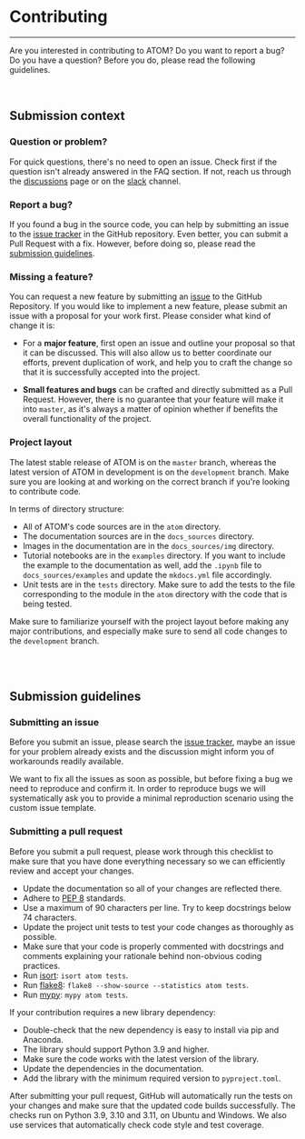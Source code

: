 # Contributing
--------------

Are you interested in contributing to ATOM? Do you want to report a bug?
Do you have a question? Before you do, please read the following guidelines.

<br>


## Submission context

### Question or problem?

For quick questions, there's no need to open an issue. Check first if the
question isn't already answered in the FAQ section. If not, reach us
through the [discussions](https://github.com/tvdboom/ATOM/discussions) page or on the [slack](https://join.slack.com/t/atom-alm7229/shared_invite/zt-upd8uc0z-LL63MzBWxFf5tVWOGCBY5g) channel.


### Report a bug?

If you found a bug in the source code, you can help by submitting an issue
to the [issue tracker](https://github.com/tvdboom/ATOM/issues) in the GitHub
repository. Even better, you can submit a Pull Request with a fix. However,
before doing so, please read the [submission guidelines](#submission-guidelines).


### Missing a feature?

You can request a new feature by submitting an [issue](https://github.com/tvdboom/ATOM/issues)
to the GitHub Repository. If you would like to implement a new feature,
please submit an issue with a proposal for your work first. Please consider
what kind of change it is:

* For a **major feature**, first open an issue and outline your proposal so
  that it can be discussed. This will also allow us to better coordinate our
  efforts, prevent duplication of work, and help you to craft the change so
  that it is successfully accepted into the project.

* **Small features and bugs** can be crafted and directly submitted as a Pull
  Request. However, there is no guarantee that your feature will make it into
  `master`, as it's always a matter of opinion whether if benefits the
  overall functionality of the project.


### Project layout

The latest stable release of ATOM is on the `master` branch, whereas the
latest version of ATOM in development is on the `development` branch. Make
sure you are looking at and working on the correct branch if you're looking
to contribute code.

In terms of directory structure:

* All of ATOM's code sources are in the `atom` directory.
* The documentation sources are in the `docs_sources` directory.
* Images in the documentation are in the `docs_sources/img` directory.
* Tutorial notebooks are in the `examples` directory. If you want to
  include the example to the documentation as well, add the `.ipynb` file
  to `docs_sources/examples` and update the `mkdocs.yml` file accordingly.
* Unit tests are in the `tests` directory. Make sure to add the tests to the
  file corresponding to the module in the `atom` directory with the code that
  is being tested.

Make sure to familiarize yourself with the project layout before making any
major contributions, and especially make sure to send all code changes to the
`development` branch.

<br><br>


## Submission guidelines

### Submitting an issue

Before you submit an issue, please search the [issue tracker](https://github.com/tvdboom/ATOM/issues),
maybe an issue for your problem already exists and the discussion
might inform you of workarounds readily available.

We want to fix all the issues as soon as possible, but before fixing a
bug we need to reproduce and confirm it. In order to reproduce bugs we
will systematically ask you to provide a minimal reproduction scenario
using the custom issue template.


### Submitting a pull request

Before you submit a pull request, please work through this checklist to
make sure that you have done everything necessary so we can efficiently
review and accept your changes.

* Update the documentation so all of your changes are reflected there.
* Adhere to [PEP 8](https://peps.python.org/pep-0008/) standards.
* Use a maximum of 90 characters per line. Try to keep docstrings below
  74 characters.
* Update the project unit tests to test your code changes as thoroughly
  as possible.
* Make sure that your code is properly commented with docstrings and
  comments explaining your rationale behind non-obvious coding practices.
* Run [isort](https://pycqa.github.io/isort/): `isort atom tests`.
* Run [flake8](https://github.com/pycqa/flake8): `flake8 --show-source --statistics atom tests`.
* Run [mypy](https://www.mypy-lang.org/): `mypy atom tests`.

If your contribution requires a new library dependency:

* Double-check that the new dependency is easy to install via pip and Anaconda.
* The library should support Python 3.9 and higher.
* Make sure the code works with the latest version of the library.
* Update the dependencies in the documentation.
* Add the library with the minimum required version to `pyproject.toml`.

After submitting your pull request, GitHub will automatically run the tests
on your changes and make sure that the updated code builds successfully.
The checks run on Python 3.9, 3.10 and 3.11, on Ubuntu and Windows. We also
use services that automatically check code style and test coverage.
